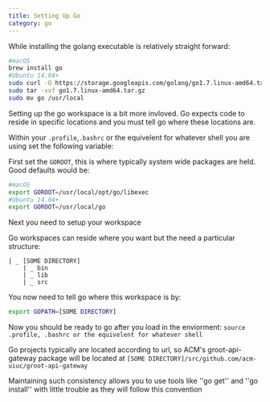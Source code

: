 ```yaml
---
title: Setting Up Go
category: go
---
```


While installing the golang executable is relatively straight forward:

```sh
#macOS
brew install go
#Ubuntu 14.04+
sudo curl -O https://storage.googleapis.com/golang/go1.7.linux-amd64.tar.gz
sudo tar -xvf go1.7.linux-amd64.tar.gz
sudo mv go /usr/local
```
Setting up the go workspace is a bit more invloved. Go expects code to reside in specific locations and you must tell go where these locations are.

Within your ```.profile```,```.bashrc``` or the equivelent for whatever shell you are using set the following variable:

First set the ```GOROOT```, this is where typically system wide packages are held.
Good defaults would be:
```sh
#macOS 
export GOROOT=/usr/local/opt/go/libexec
#Ubuntu 14.04+
export GOROOT=/usr/local/go
```
Next you need to setup your workspace 

Go workspaces can reside where you want but the need a particular structure:
```
| _ [SOME DIRECTORY]
    | _ bin 
    | _ lib
    | _ src
```
You now need to tell go where this workspace is by:
```sh
export GOPATH=[SOME DIRECTORY]
```

Now you should be ready to go after you load in the enviorment: ```source  .profile, .bashrc or the equivelent for whatever shell```

Go projects typically are located according to url, so ACM's groot-api-gateway package will be located at ```[SOME DIRECTORY]/src/github.com/acm-uiuc/groot-api-gateway```

Maintaining such consistency allows you to use tools like ''go get'' and ''go install'' with little trouble as they will follow this convention
